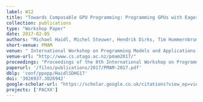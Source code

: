```yaml
---
label: W12
title: "Towards Composable GPU Programming: Programming GPUs with Eager Actions and Lazy Views"
collection: publications
type: "Workshop Paper"
date: 2017-02-05
authors: "Michael Haidl, Michel Steuwer, Hendrik Dirks, Tim Hummernbrum, Sergei Gorlatch"
short-venue: PMAM
venue: " International Workshop on Programming Models and Applications for Multicores and Manycores @ PPoPP"
venue-url: "http://www.cs.otago.ac.nz/pmam2017/"
proceedings: "Proceedings of the 8th International Workshop on Programming Models and Applications for Multicores and Manycores, PMAM@PPoPP 2017, Austin, TX, USA, February 5, 2017"
paperurl: '/files/publications/2017/PMAM-2017.pdf'
dblp: 'conf/ppopp/HaidlSDHG17'
doi: '3026937.3026942'
google-scholar-url: "https://scholar.google.co.uk/citations?view_op=view_citation&hl=en&user=XdXJRZEAAAAJ&cstart=20&citation_for_view=XdXJRZEAAAAJ:aqlVkmm33-oC"
projects: ['PACXX']
---
```

